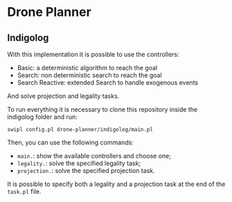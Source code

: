 # Drone Planner
## Indigolog
With this implementation it is possible to use the controllers:

 - Basic: a deterministic algorithm to reach the goal
 - Search: non deterministic search to reach the goal
 - Search Reactive: extended Search to handle exogenous events

And solve projection and legality tasks.

To run everything it is necessary to clone this repository inside the indigolog folder and run:

    swipl config.pl drone-planner/indigolog/main.pl

Then, you can use the following commands:

 - `main.`: show the available controllers and choose one;
 - `legality.`: solve the specified legality task;
 - `projection.`: solve the specified projection task.

It is possible to specify both a legality and a projection task at the end of the `task.pl` file.